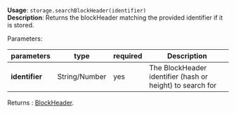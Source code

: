 **Usage**: `storage.searchBlockHeader(identifier)`    
**Description**: Returns the blockHeader matching the provided identifier if it is stored.   

Parameters: 

| parameters             | type              | required       | Description                                               |  
|------------------------|-------------------|----------------| ----------------------------------------------------------|
| **identifier**         | String/Number     | yes            | The BlockHeader identifier (hash or height) to search for |

Returns : [BlockHeader](https://github.com/hellarpay/hellarcore-lib/blob/master/docs/core-concepts/block.md#block-header).
